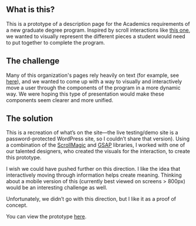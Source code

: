 ## What is this?
This is a prototype of a description page for the Academics requirements of a new graduate degree program. Inspired by scroll interactions like [this one](https://alfredservice.com/), we wanted to visually represent the different pieces a student would need to put together to complete the program.

## The challenge
Many of this organization's pages rely heavily on text (for example, see [here](http://learninganddesign.georgetown.edu/academics/)), and we wanted to come up with a way to visually and interactively move a user through the components of the program in a more dynamic way. We were hoping this type of presentation would make these components seem clearer and more unified.

## The solution
This is a recreation of what’s on the site—the live testing/demo site is a password-protected WordPress site, so I couldn’t share that version). Using a combination of the [ScrollMagic](http://scrollmagic.io/) and [GSAP](https://greensock.com/gsap) libraries, I worked with one of our talented designers, who created the visuals for the interaction, to create this prototype.

I wish we could have pushed further on this direction. I like the idea that interactively moving through information helps create meaning. Thinking about a mobile version of this (currently best viewed on screens > 800px) would be an interesting challenge as well.

Unfortunately, we didn’t go with this direction, but I like it as a proof of concept.

You can view the prototype [here](https://whyohengee.github.io/rocketScroll/).
